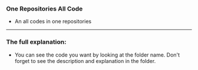 ### One Repositories All Code
- An all codes in one repositories
---
### The full explanation: 
- You can see the code you want by looking at the folder name. Don't forget to see the description and explanation in the folder.
